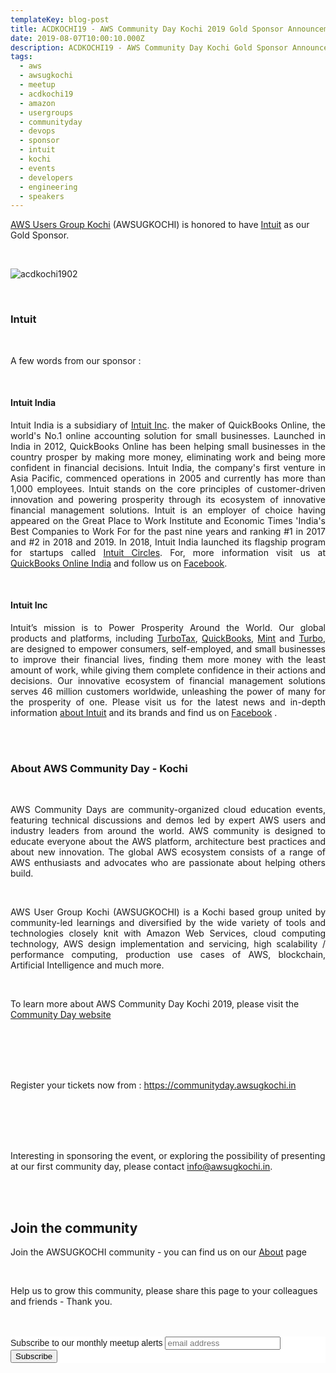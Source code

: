 ```yaml
---
templateKey: blog-post
title: ACDKOCHI19 - AWS Community Day Kochi 2019 Gold Sponsor Announcement - Intuit
date: 2019-08-07T10:00:10.000Z
description: ACDKOCHI19 - AWS Community Day Kochi Gold Sponsor Announcement - Intuit
tags:
  - aws
  - awsugkochi
  - meetup
  - acdkochi19
  - amazon
  - usergroups
  - communityday
  - devops
  - sponsor
  - intuit
  - kochi
  - events
  - developers
  - engineering
  - speakers
---
```


[AWS Users Group Kochi](https://awsugkochi.in) (AWSUGKOCHI) is honored to have [Intuit](https://www.intuit.com) as our Gold Sponsor.

<br>

![acdkochi1902](/img/awsugkochi-acdkochi19-sponsor-intuit.jpg)

<br> 

<h3> Intuit </h3>

<br> 

A few words from our sponsor :

<br>

<h4> Intuit India</h4>

<div style="text-align: justify">

Intuit India is a subsidiary of [Intuit Inc](https://www.intuit.com). the maker of QuickBooks Online, the world's No.1 online accounting solution for small businesses. Launched in India in 2012, QuickBooks Online has been helping small businesses in the country prosper by making more money, eliminating work and being more confident in financial decisions. Intuit India, the company's first venture in Asia Pacific, commenced operations in 2005 and currently has more than 1,000 employees. Intuit stands on the core principles of customer-driven innovation and powering prosperity through its ecosystem of innovative financial management solutions. Intuit is an employer of choice having appeared on the Great Place to Work Institute and Economic Times 'India's Best Companies to Work For for the past nine years and ranking #1 in 2017 and #2 in 2018 and 2019. In 2018, Intuit India launched its flagship program for startups called [Intuit Circles](https://www.intuitcircles.com). For, more information visit us at [QuickBooks Online India](https://quickbooks.intuit.com/in/) and follow us on [Facebook](https://www.facebook.com/IntuitIndia/).

</div>

<br> 

<h4> Intuit Inc</h4>
 
 <div style="text-align: justify">

Intuit’s mission is to Power Prosperity Around the World. Our global products and platforms, including [TurboTax](https://turbotax.intuit.com), [QuickBooks](https://quickbooks.intuit.com), [Mint](https://www.mint.com) and [Turbo](https://turbo.intuit.com), are designed to empower consumers, self-employed, and small businesses to improve their financial lives, finding them more money with the least amount of work, while giving them complete confidence in their actions and decisions. Our innovative ecosystem of financial management solutions serves 46 million customers worldwide, unleashing the power of many for the prosperity of one. Please visit us for the latest news and in-depth information [about Intuit](https://www.intuit.com) and its brands and find us on [Facebook](https://www.facebook.com/intuit/) .

</div>


<br> <br>
 
 <h3> About AWS Community Day - Kochi </h3>

<br>

<div style="text-align: justify">

AWS Community Days are community-organized cloud education events, featuring technical discussions and demos led by expert AWS users and industry leaders from around the world. AWS community is designed to educate everyone about the AWS platform, architecture best practices and about new innovation. The global AWS ecosystem consists of a range of AWS enthusiasts and advocates who are passionate about helping others build.

</div>

<br>

<div style="text-align: justify">

AWS User Group Kochi (AWSUGKOCHI) is a Kochi based group united by community-led learnings and diversified by the wide variety of tools and technologies closely knit with Amazon Web Services, cloud computing technology, AWS design implementation and servicing, high scalability / performance computing, production use cases of AWS, blockchain, Artificial Intelligence and much more.

<br>

</div>

To learn more about AWS Community Day Kochi 2019, please visit the [Community Day website](https://communityday.awsugkochi.in)

<br> <br> <br> <br>

Register your tickets now from : https://communityday.awsugkochi.in


<br> <br> <br> <br> 


Interesting in sponsoring the event, or exploring the possibility of presenting at our first community day, please contact info@awsugkochi.in.



<br> <br>

## Join the community

Join the AWSUGKOCHI community - you can find us on our [About](https://awsugkochi.in/about) page

<br> 

Help us to grow this community, please share this page to your colleagues and friends - Thank you.

<br>
<br>

<!-- Begin Mailchimp Signup Form -->
<link href="//cdn-images.mailchimp.com/embedcode/slim-10_7.css" rel="stylesheet" type="text/css">
<style type="text/css">
	#mc_embed_signup{background:#fff; clear:left; font:14px Helvetica,Arial,sans-serif; }
	/* Add your own Mailchimp form style overrides in your site stylesheet or in this style block.
	   We recommend moving this block and the preceding CSS link to the HEAD of your HTML file. */
</style>
<div id="mc_embed_signup">
<form action="https://awsugkochi.us20.list-manage.com/subscribe/post?u=b4c4469413422365d2a2e5cf6&amp;id=d4837b9a16" method="post" id="mc-embedded-subscribe-form" name="mc-embedded-subscribe-form" class="validate" target="_blank" novalidate>
    <div id="mc_embed_signup_scroll">
	<label for="mce-EMAIL">Subscribe to our monthly meetup alerts</label>
	<input type="email" value="" name="EMAIL" class="email" id="mce-EMAIL" placeholder="email address" required>
    <!-- real people should not fill this in and expect good things - do not remove this or risk form bot signups-->
    <div style="position: absolute; left: -5000px;" aria-hidden="true"><input type="text" name="b_b4c4469413422365d2a2e5cf6_d4837b9a16" tabindex="-1" value=""></div>
    <div class="clear"><input type="submit" value="Subscribe" name="subscribe" id="mc-embedded-subscribe" class="button"></div>
    </div>
</form>
</div>

<!--End mc_embed_signup-->
